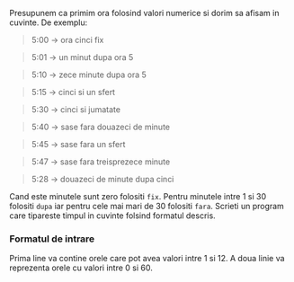 Presupunem ca primim ora folosind valori numerice si dorim sa afisam in cuvinte. De exemplu:

> 5:00 -> ora cinci fix

> 5:01 -> un minut dupa ora 5

> 5:10 -> zece minute dupa ora 5

> 5:15 -> cinci si un sfert

> 5:30 -> cinci si jumatate

> 5:40 -> sase fara douazeci de minute

> 5:45 -> sase fara un sfert

> 5:47 -> sase fara treisprezece minute

> 5:28 -> douazeci de minute dupa cinci

Cand este minutele sunt zero folositi `fix`. Pentru minutele intre 1 si 30 folositi `dupa` iar pentru cele mai mari de 30 folositi `fara`. Scrieti un program care tipareste timpul in cuvinte folsind formatul descris.

### Formatul de intrare

Prima line va contine orele care pot avea valori intre 1 si 12.
A doua linie va reprezenta orele cu valori intre 0 si 60.
